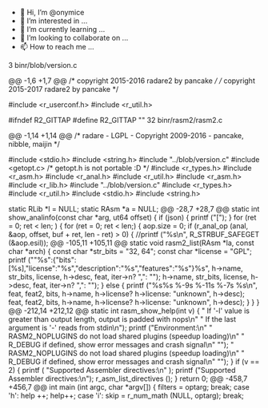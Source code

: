 - 👋 Hi, I’m @onymice
- 👀 I’m interested in ...
- 🌱 I’m currently learning ...
- 💞️ I’m looking to collaborate on ...
- 📫 How to reach me ...

<!---
onymice/onymice is a ✨ special ✨ repository because its `README.md` (this file) appears on your GitHub profile.
You can click the Preview link to take a look at your changes.
--->
 3  binr/blob/version.c 

@@ -1,6 +1,7 @@
 /* copyright 2015-2016 radare2 by pancake */
 /* copyright 2015-2017 radare2 by pancake */

 #include <r_userconf.h>
 #include <r_util.h>

 #ifndef R2_GITTAP
 #define R2_GITTAP ""
    32  binr/rasm2/rasm2.c 

@@ -1,14 +1,14 @@
 /* radare - LGPL - Copyright 2009-2016 - pancake, nibble, maijin */

 #include <stdio.h>
 #include <string.h>
 #include "../blob/version.c"
 #include <getopt.c> /* getopt.h is not portable :D */
 #include <r_types.h>
 #include <r_asm.h>
 #include <r_anal.h>
 #include <r_util.h>
 #include <r_asm.h>
 #include <r_lib.h>
 #include "../blob/version.c"
 #include <r_types.h>
 #include <r_util.h>
 #include <stdio.h>
 #include <string.h>

 static RLib *l = NULL;
 static RAsm *a = NULL;
 @@ -28,7 +28,7 @@ static int show_analinfo(const char *arg, ut64 offset) {
 	if (json) {
 		printf ("[");
 	}
 	for (ret = 0; ret < len; ) {
 	for (ret = 0; ret < len;) {
 		aop.size = 0;
 		if (r_anal_op (anal, &aop, offset, buf + ret, len - ret) > 0) {
 			//printf ("%s\n", R_STRBUF_SAFEGET (&aop.esil));
 @@ -105,11 +105,11 @@ static void rasm2_list(RAsm *la, const char *arch) {
 				const char *str_bits = "32, 64";
 				const char *license = "GPL";
 				printf ("\"%s\":{\"bits\":[%s],\"license\":\"%s\",\"description\":\"%s\",\"features\":\"%s\"}%s",
 						h->name, str_bits, license, h->desc, feat, iter->n? ",": "");
 					h->name, str_bits, license, h->desc, feat, iter->n? ",": "");
 			} else {
 				printf ("%s%s  %-9s  %-11s %-7s %s\n",
 						feat, feat2, bits, h->name,
 						h->license? h->license: "unknown", h->desc);
 					feat, feat2, bits, h->name,
 					h->license? h->license: "unknown", h->desc);
 			}
 		}
 	}
 @@ -212,14 +212,12 @@ static int rasm_show_help(int v) {
 			" If '-l' value is greater than output length, output is padded with nops\n"
 			" If the last argument is '-' reads from stdin\n");
 		printf ("Environment:\n"
 		" RASM2_NOPLUGINS  do not load shared plugins (speedup loading)\n"
 		" R_DEBUG          if defined, show error messages and crash signal\n"
 		"");
 			" RASM2_NOPLUGINS  do not load shared plugins (speedup loading)\n"
 			" R_DEBUG          if defined, show error messages and crash signal\n"
 			"");
 	}
 	if (v == 2) {
 		printf (
 		"Supported Assembler directives:\n"
 		);
 		printf ("Supported Assembler directives:\n");
 		r_asm_list_directives ();
 	}
 	return 0;
 @@ -458,7 +456,7 @@ int main (int argc, char *argv[]) {
 			filters = optarg;
 			break;
 		case 'h':
 			help ++;
 			help++;
 		case 'i':
 			skip = r_num_math (NULL, optarg);
 			break;
